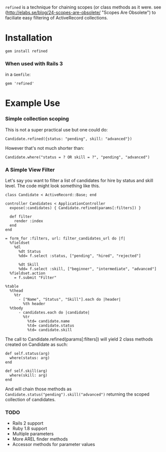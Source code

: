 `refined` is a technique for chaining scopes (or class methods as it were. see (http://elabs.se/blog/24-scopes-are-obsolete/ "Scopes Are Obsolete") to faciliate easy filtering of ActiveRecord collections.

Installation
============

    gem install refined

### When used with Rails 3

in a `Gemfile`:

    gem 'refined'

Example Use
===========

### Simple collection scoping

This is not a super practical use but one could do:

    Candidate.refined({status: "pending", skill: "advanced"})

However that's not much shorter than:

    Candidate.where("status = ? OR skill = ?", "pending", "advanced")

### A Simple View Filter

Let's say you want to filter a list of candidates for hire by status and skill level. The code might look something like this.

    class Candidate < ActiveRecord::Base; end

    controller Candidates < ApplicationController
      expose(:candidates) { Candidate.refined(params[:filters]) }

      def filter
        render :index
      end
    end

    = form_for :filters, url: filter_candidates_url do |f|
      %fieldset
        %dl
          %dt Status
          %dd= f.select :status, ["pending", "hired", "rejected"]
      
          %dt Skill
          %dd= f.select :skill, ["beginner", "intermediate", "advanced"]
      %fieldset.action
        = f.submit "Filter"

    %table
      %thead
        %tr
          - ["Name", "Status", "Skill"].each do |header|
            %th header
      %tbody
          - candidates.each do |candidate|
            %tr
              %td= candidate.name
              %td= candidate.status
              %td= candidate.skill

The call to Candidate.refined(params[:filters]) will yield 2 class methods created on Candidate as such:

    def self.status(arg)
      where(status: arg)
    end

    def self.skill(arg)
      where(skill: arg)
    end

And will chain those methods as `Candidate.status("pending").skill("advanced")` returning the scoped collection of candidates.

### TODO

- Rails 2 support
- Ruby 1.8 support
- Multiple parameters
- More AREL finder methods
- Accessor methods for parameter values
